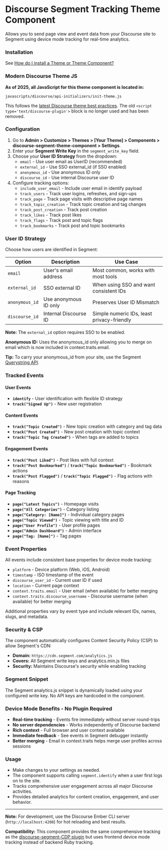 # Discourse Segment Tracking Theme Component

Allows you to send page view and event data from your Discourse site to Segment using device mode tracking for real-time analytics.

### Installation

See [How do I install a Theme or Theme Component?](https://meta.discourse.org/t/how-do-i-install-a-theme-or-theme-component/63682)

### Modern Discourse Theme JS

**As of 2025, all JavaScript for this theme component is located in:**
```
javascripts/discourse/api-initializers/init-theme.js
```
This follows the [latest Discourse theme best practices](https://meta.discourse.org/t/modernizing-inline-script-tags-for-templates-js-api/366482). The old `<script type='text/discourse-plugin'>` block is no longer used and has been removed.

### Configuration

1. Go to **Admin > Customize > Themes > [Your Theme] > Components > discourse-segment-theme-component > Settings**.
2. Enter your **Segment Write Key** in the `segment_write_key` field.
3. Choose your **User ID Strategy** from the dropdown:
   - `email` - Use user email as UserID (recommended)
   - `external_id` - Use SSO external_id (if SSO enabled)
   - `anonymous_id` - Use anonymous ID only
   - `discourse_id` - Use internal Discourse user ID
4. Configure tracking options:
   - `include_user_email` - Include user email in identify payload
   - `track_users` - Track user logins, refreshes, and sign-ups
   - `track_page` - Track page visits with descriptive page names
   - `track_topic_creation` - Track topic creation and tag changes
   - `track_post_creation` - Track post creation
   - `track_likes` - Track post likes
   - `track_flags` - Track post and topic flags
   - `track_bookmarks` - Track post and topic bookmarks

### User ID Strategy

Choose how users are identified in Segment:

| Option | Description | Use Case |
|--------|-------------|----------|
| `email` | User's email address | Most common, works with most tools |
| `external_id` | SSO external ID | When using SSO and want consistent IDs |
| `anonymous_id` | Use anonymous ID only | Preserves User ID Mismatch |
| `discourse_id` | Internal Discourse ID | Simple numeric IDs, least privacy-friendly |

**Note:** The `external_id` option requires SSO to be enabled. 

**Anonymous ID:** Uses the anonymous_id only allowing you to merge on email which is now included in context.traits.email.

**Tip:** To carry your anonymous_id from your site, use the Segment [Querystring API](https://segment.com/docs/connections/sources/catalog/libraries/website/javascript/querystring/).

### Tracked Events

#### User Events
- **`identify`** - User identification with flexible ID strategy
- **`track("Signed Up")`** - New user registration

#### Content Events
- **`track("Topic Created")`** - New topic creation with category and tag data
- **`track("Post Created")`** - New post creation with topic context
- **`track("Topic Tag Created")`** - When tags are added to topics

#### Engagement Events
- **`track("Post Liked")`** - Post likes with full context
- **`track("Post Bookmarked")`** / **`track("Topic Bookmarked")`** - Bookmark actions
- **`track("Post Flagged")`** / **`track("Topic Flagged")`** - Flag actions with reasons

#### Page Tracking
- **`page("Latest Topics")`** - Homepage visits
- **`page("All Categories")`** - Category listing
- **`page("Category: [Name]")`** - Individual category pages
- **`page("Topic Viewed")`** - Topic viewing with title and ID
- **`page("User Profile")`** - User profile pages
- **`page("Admin Dashboard")`** - Admin interface
- **`page("Tag: [Name]")`** - Tag pages

### Event Properties

All events include consistent base properties for device mode tracking:
- `platform` - Device platform (Web, iOS, Android)
- `timestamp` - ISO timestamp of the event
- `discourse_user_id` - Current user ID if used
- `location` - Current page context
- `context.traits.email` - User email (when available) for better merging
- `context.traits.discourse_username` - Discourse username (when available) for better merging

Additional properties vary by event type and include relevant IDs, names, slugs, and metadata.

### Security & CSP

The component automatically configures Content Security Policy (CSP) to allow Segment's CDN:
- **Domain:** `https://cdn.segment.com/analytics.js`
- **Covers:** All Segment write keys and analytics.min.js files
- **Security:** Maintains Discourse's security while enabling tracking

### Segment Snippet

The Segment analytics.js snippet is dynamically loaded using your configured write key. No API keys are hardcoded in the component.

### Device Mode Benefits - No Plugin Required

- **Real-time tracking** - Events fire immediately without server round-trips
- **No server dependencies** - Works independently of Discourse backend
- **Rich context** - Full browser and user context available
- **Immediate feedback** - See events in Segment debugger instantly
- **Better merging** - Email in context.traits helps merge user profiles across sessions

### Usage

- Make changes to your settings as needed.
- The component supports calling `segment.identify` when a user first logs on to the site.
- Tracks comprehensive user engagement across all major Discourse activities.
- Provides detailed analytics for content creation, engagement, and user behavior.

---

**Note:** For development, use the Discourse Ember CLI server (`http://localhost:4200`) for hot reloading and best results.

**Compatibility:** This component provides the same comprehensive tracking as the [discourse-segment-CDP plugin](https://github.com/islegendary/discourse-segment-CDP) but uses frontend device mode tracking instead of backend Ruby tracking.

